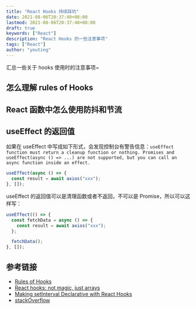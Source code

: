 ```yaml
---
title: "React Hooks 持续踩坑"
date: 2021-08-06T20:37:40+08:00
lastmod: 2021-08-06T20:37:40+08:00
draft: true
keywords: ["React"]
description: "React Hooks 的一些注意事项"
tags: ["React"]
author: "youting"
---
```


汇总一些关于 hooks 使用时的注意事项~

<!--more-->

## 怎么理解 rules of Hooks

## React 函数中怎么使用防抖和节流

## useEffect 的返回值

如果在 useEffect 中写成如下形式，会发现控制台有警告信息：`useEffect function must return a cleanup function or nothing. Promises and useEffect(async () => ...) are not supported, but you can call an async function inside an effect.`

```js
useEffect(async () => {
  const result = await axios("xxx");
}, []);
```

useEffect 的返回值可以是清理函数或者不返回，不可以是 Promise，所以可以这样写：

```js
useEffect(() => {
  const fetchData = async () => {
    const result = await axios("xxx");
  };

  fetchData();
}, []);
```

## 参考链接

- [Rules of Hooks](https://reactjs.org/docs/hooks-rules.html)
- [React hooks: not magic, just arrays](https://medium.com/@ryardley/react-hooks-not-magic-just-arrays-cd4f1857236e)
- [Making setInterval Declarative with React Hooks](https://overreacted.io/making-setinterval-declarative-with-react-hooks/)
- [stackOverflow](https://stackoverflow.com/questions/54666401/how-to-use-throttle-or-debounce-with-react-hook)
